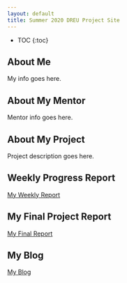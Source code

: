 ```yaml
---
layout: default
title: Summer 2020 DREU Project Site
---
```


* TOC
{:toc}

## About Me

My info goes here.

## About My Mentor

Mentor info goes here.

## About My Project

Project description goes here.

## Weekly Progress Report
[My Weekly Report](_posts/week1.md)


## My Final Project Report
[My Final Report](files/finalreport.pdf)

## My Blog

[My Blog](blog.html)
